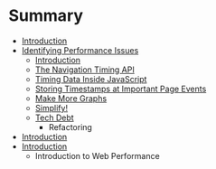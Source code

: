 # Summary

* [Introduction](README.md)
* [Identifying Performance Issues](02-identifying-performance-issues/identifyingperformance_issues_md.md)
   * [Introduction](02-identifying-performance-issues/introduction.md)
   * [The Navigation Timing API](02-identifying-performance-issues/the_navigation_timing_api.md)
   * [Timing Data Inside JavaScript](02-identifying-performance-issues/timing_data_inside_javascript.md)
   * [Storing Timestamps at Important Page Events](02-identifying-performance-issues/storing_timestamps_at_important_page_events.md)
   * [Make More Graphs](02-identifying-performance-issues/make_more_graphs.md)
   * [Simplify!](02-identifying-performance-issues/simplify.md)
   * [Tech Debt](02-identifying-performance-issues/tech_debt.md)
       * Refactoring
* [Introduction](01-introduction/introduction-to-web-performance.md)
* [Introduction](01-introduction/introduction.md)
   * Introduction to Web Performance

